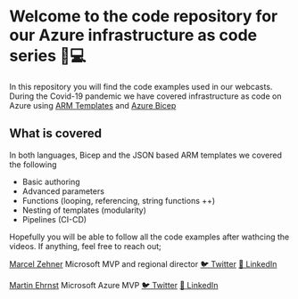 # Welcome to the code repository for our Azure infrastructure as code series 💪💻

In this repository you will find the code examples used in our webcasts. During the Covid-19 pandemic we have covered infrastructure as code on Azure using [ARM Templates](https://www.youtube.com/playlist?list=PLMe6dpu8mADJ1OV4usugfLK6yXY6hClQ5) and [Azure Bicep](https://www.youtube.com/watch?v=3wGMGId77OQ&list=PLMe6dpu8mADIrThzFA-WQwncXQ9BOzGVO)

## What is covered

In both languages, Bicep and the JSON based ARM templates we covered the following

- Basic authoring
- Advanced parameters
- Functions (looping, referencing, string functions ++)
- Nesting of templates (modularity)
- Pipelines (CI-CD)

Hopefully you will be able to follow all the code examples after wathcing the videos. If anything, feel free to reach out;

[Marcel Zehner](https://marcelzehner.ch) Microsoft MVP and regional director 
[🐦 Twitter](https://twitter.com/marcelzehner) 
[👔 LinkedIn](https://www.linkedin.com/in/marcelzehner/)

[Martin Ehrnst](https://adatum.no) Microsoft Azure MVP
[🐦 Twitter](https://twitter.com/ehrnst)
[👔 LinkedIn](https://www.linkedin.com/in/martinehrnst/)